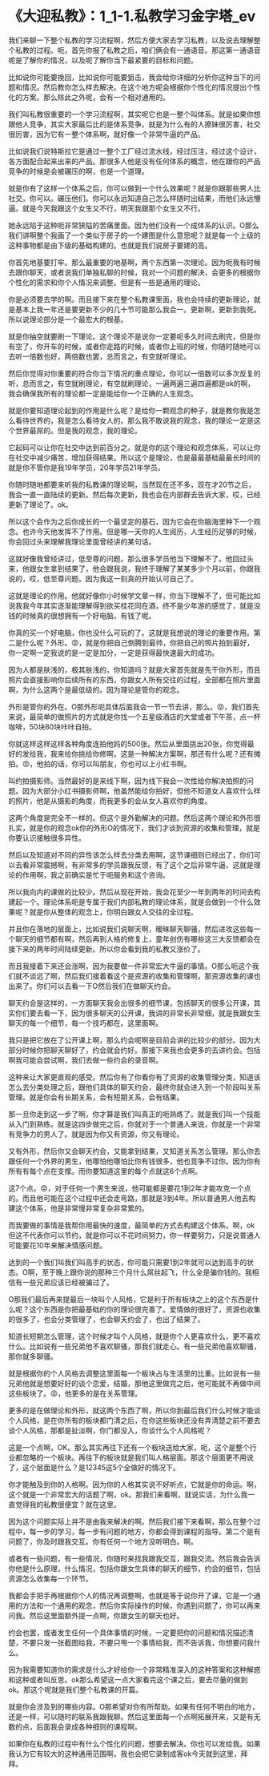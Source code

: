 # 《大迎私教》：1_1-1.私教学习金字塔_ev

我们来聊一下整个私教的学习流程啊，然后方便大家去学习私教，以及说去理解整个私教的过程。呃，首先你报了私教之后，咱们俩会有一通语音。那这第一通语音呢是了解你的情况，以及呢了解你当下最紧要的目标和问题。

比如说你可能要挽回，比如说你可能要狙击，我会给你详细的分析你这种当下的问题和情况。然后教你怎么样去解决。在这个地方呢会根据你个性化的情况提出个性化的方案。那么除此之外呢，会有一个相对通用的。

我们叫私教很重要的一个学习流程啊，其实呢它也是一整个叫体系。就是如果你想跟他人竞争，其实大家最后比的是体系竞争。就是为什么有的人撩妹很厉害，社交很厉害，因为它有一整个体系啊，就好像一个非常牛逼的产品。

比如说我们说特斯拉它是通过一整个工厂经过流水线，经过压注，经过这个设计，各方面配合起来出来的产品。那很多人他是没有任何体系的概念，他在跟你的产品竞争的时候是会被碾压的啊，也是一个道理。

就是你有了这样一个体系之后，你可以做到一个什么效果呢？就是你跟那些男人比社交。你可以。碾压他们。你可以永远知道自己怎么样随时出结果，而他们永远懵逼。就是今天我跟这个女生又不行，明天我跟那个女生又不行。

她永远陷于这种呃非常狭隘的苦痛里面。因为他们没有一个成体系的认识。O那么我们讲啊整个我画了一个类似于房子的一个建图是什么意思呢？就是每一个上级的这种事物都是由下级的基础构建的。也就是我们说房子要建的高。

你首先地基要打牢。那么最重要的地基啊，两个东西第一次理论。因为呃我有时候去跟你聊天，或者说我们单独私聊的时候，我对一个问题的解决，会更多的根据你个性化的需求和你个人情况来调整。但是有一些是通用的理论。

你是必须要去学的啊。而且接下来在整个私教课里面，我也会持续的更新理论，就是基本上我一年还是要更新不少的几十节可能那么我会一。更新啊，更新到我死。所以说理论部分是一个最宏大的根基。

就是你抽空就要刷一下理论。这个理论不是说你一定要呃多久时间去刷完，但是你有空了，你开车的时候，或者你走路的时候，或者你上班的时候，你随时随地可以去听一倍数也好，两倍数也罢，总而言之，有空就听理论。

然后你觉得对你重要的符合你当下情况的重点理论，你可以一倍数可以多次反复的听，总而言之，有空就刷理论，有空就刷理论，一遍两遍三遍四遍都是ok的啊，我会确保我所有的理论都一定是能给你一个正确的人生观念。

就是你要知道理论起到的作用是什么呢？是给你一颗观念的种子，就是教你我是怎么看待世界的，我是怎么看待女人的。那么我不敢说我的观念，我的理论一定是这个世界最屌的。但是我的观念，我的理论。

它起码可以让你在社交中达到前百分之。就是你的这个理论和观念体系，可以让你在社交中减少痛苦，增加获得结果。所以这个是理论，也是最最基础最最长时间的就是你不管你是我19年学员，20年学员21年学员。

你随时随地都要来听我的私教课的理论啊，当然现在还不多，现在才20节之后，我会一直一直陆续的更新。然后每次更新，我也会在内部群去告诉大家，哎，已经更新了理论了。ok。

所以这个会作为之后你成长的一个最坚定的基石，因为它会在你脑海里种下一个观念。也许今天他发挥不了作用。但是哪一天你的人生阅历，人生经历足够的时候，你会回过头来理解我理论里面曾经讲的某句话。

这就好像我曾经讲过，低至尊的问题。那么很多学员他当下理解不了。他回过头来，他跟女生拿到结果了，他会跟我说，我终于理解了某某多少个月以前，你跟我说的，哎，低至尊问题。因为我这一刻真的开始认可自己了。

这就是理论的作用。他就好像你小时候学文章一样，你当下理解不了，但可能比如说我我今年其实逐渐能理解得到欲买桂花同在酒，终不是少年游的感觉了，就是没钱的时候真的很想拥有一个好电脑，有钱了呢。

你真的买一个好电脑，你也没什么可玩的了。这就是我想说的理论的重要作用。第二是什么呢？外形。😡，就是你把自己倒腾到最帅，你把自己的照片拍到最好，你一定啊一定我说的是一定是加分，一定是获得最快速最大的成功。

因为人都是肤浅的，极其肤浅的，你知道吗？就是大家首先就是先干你外形，而且照片会直接影响你后续所有的东西，你跟女人所有交往的过程，全部都在照片里面啊，为什么这两个是最低级的。因为理论是管你的观念。

外形是管你的外在。O那外形呃具体后面我会一节一节去讲，那么。😡，我们首先来说，最简单的做照片的方式就是你找一个五星级酒店的大堂或者下午茶，点一杯咖啡，50块80块咔咔自拍。

你就这样这样这样各种角度连拍他妈的500张。然后从里面挑出20张，你觉得最好的发给我，我来给你挑给你修啊，这是一种解决方案啊，那还有什么呢？还有摊拍。😡，他拍的话，你可以叫朋友，你也可以上小红书啊。

叫约拍摄影师。当然最好的是来线下啊，因为线下我会一次性给你解决拍照的问题。因为大部分小红书摄影师啊，他虽然能给你拍好，但他不知道女人喜欢什么样的照片，他是从摄影的角度，而我更多的会从女人喜欢你的角度。

这两个角度是完全不一样的。但这个是外勤解决的问题。然后这两个理论和外形很扎实，就是你的观念ok你的外形O的情况下，我们才谈到资源的收集和管理，就是你要认识接触很多异性。

然后以及知道对不同的异性该怎么样去分类去用啊，这节课细则已经出了，你们可以去看非常震撼啊，有非常多的学员跟我反馈，有了这个之后非常牛逼，这就是理论的作用啊，我之前确实是忙于呃服务和这个咨询。

所以我向内的课做的比较少。然后从现在开始，我会花至少一年到两年的时间去构建起一个。理论体系呃是专属于我们内部私教的理论体系，就是会做到一个什么效果呢？就是你从整体的观念上，你明白跟女人交往的全过程。

并且你在落地的层面上，比如说我们说聊天啊，暧昧聊天聊骚，然后进攻这些每一个聊天的细节都有啊，然后再到人格的修复上，童年创伤有哪些这三大反馈都会在接下来的两年时间陆续更新。所以你会看到我的私教又涨价了。

而且我接着下来还会涨啊，因为我要做一件非常宏大牛逼的事情。O那么呃这个我们就不谈远了啊，然后我们接着看这个是资源的收集和管理啊，那资源收集的课也出来了。你们可以去看一下O然后我们在做聊天约会。

聊天约会是这样的，一方面聊天我会出很多的细节课，包括聊天的很多公开课，其实你们要去看一下，因为很多聊天的公开课，我讲的非常长非常细，就是我跟女生聊天的每一个细节，每一个技巧都在。这里面啊。

我只是把它放在了公开课上啊，那么约会呢啊是目前会讲的比较少的部分。因为大部分时候你把聊天聊好了，约会就会约好。那接下来我也会更多的去讲约会。包括啊我可能会尝试啊，我们去做一些约会的录音啊。

这种来让大家更直观的感受。然后你有了你看你有了资源的收集管理分类，知道该怎么去分类处理之后，跟他们具体的聊天约会，最终你就会进入到一个阶段叫关系管理。就是你会有长期关系，会有短期关系，会有结果。

那一旦你走到这一步了啊，你才算是我们叫真正的呃熟练了。就是我们叫一个技能从入门到熟练。就是这四步做完之后，你就对于一个普通人来说，你就是一个非常有竞争力的男人了。就是因为你又有资源，你又有理论。

又有外形，然后你又会聊天约会，又能拿到结果，又知道关系怎么管理。那么你去跟任何一个外界的男生，他哪怕他哪怕比你有钱很多，他也竞争不过你。因为你有所有有每个点在支撑。而你要知道这里的每个点就这6个点啊。

这7个点。😡，对于任何一个男生来说，他可能都是要花1到2年才能攻克一个点的。而且他可能在这个过程中还会走弯路，那就是3到4年。所以普通男人他去构建这个体系，他是非常慢非常复杂非常累的。

而我要做的事情是我帮你用最快的速度，最简单的方式去构建这个体系。啊，ok但这不代表你可以节约，就是你可以不花时间努力，你一样要努力，只是说普通人可能要花10年来解决情感问题。

达到的一个我们叫我们叫高手的状态，你可能只需要1到2年就可以达到高手的状态。O啊，至于晚上跟你说的那种三个月什么屌丝起飞，什么全是骗你钱的。我相信有一些兄弟应该已经被骗过了。

O那我们最后再来提最后一块叫个人风格，它是利于所有板块之上的这个东西是什么呢？这个东西是你把最基础的你的理论很完善了。爱情做的很好了，资源也收集的很多了，也会分类管理了，也会聊天约会了，也出了结果了。

知道长短期怎么管理，这个时候才叫个人风格，就是你个人更喜欢什么，更不喜欢什么。比如说有一些兄弟他不喜欢聊骚，那我们就走心。有一些兄弟他喜欢聊骚，那你就多聊骚。

就是根据你的个人风格去调整这里面每一个板块占与生活里的比重。比如说有一些兄弟他就是想要好好的谈个恋爱，结婚，那他这里做完之后，他可能就不再做中间这些板块了。😡，他更多的是在关系管理。

更多的是在做理论和外形，就这两个东西了啊，所以你到最后我们什么时候才能谈个人风格，是在你所有的板块都门清之后，在你这些板块还没有弄清楚之前不要去谈个人风格，那都是扯淡啊，你门都没入，你谈什么个人风格呢？

这是一个点啊，OK。那么其实再往下还有一个板块送给大家，呃，这个是整个行业都忽略的一个板块。再往下的板块就是我们叫人格层面。那这个层面更不用说了，这个层面是什么？是12345这5个全做好的情况下。

你才能触及到你的人格啊。因为你的人格其实说不好听点，它就是你的命运。啊，这个就是一个非常宏大的话题了啊，ok。那我们来看啊，就说实话，为什么我一直觉得我的私教很便宜？就在这里。

因为这个问题实际上并不是由我来解决的啊。然后我们接下来看啊，那么在整个过程中，每一步的学习，每一步有问题的地方，你都会得到课程的指导。第二个是有问题了，你及时跟我交互。你有任何一个地方没听明白。啊。

或者有一些问题，有一些情况，你随时来找我跟我交互，跟我交流。然后我会告诉你他是什么原理，什么情况，包括你跟女生具体的聊天的细节，约会的细节，包括资源怎么收集每一个环节。

我都会手把手再根据你个人的情况再调整啊，也就是等于说你开了课，它是一个通用的方法和一个通用的观念，然后你实际操作的时候，你遇到问题了，你可以再来问我。然后这里面额外提一点啊，你跟女生的聊天也好。

约会也罢，或者发生任何一个具体事情的时候，一定要把你的问题和情况描述清楚，不要只发一张截图给我，不要只甩一个事情给我，而不告诉我，你想要问我什么。

因为我需要知道你的需求是什么才好给你一个非常精准深入的这种答案和这种解惑和这种或者叫反思。ok那么希望这一点大家看完这个课之后，要去尽量的做到ok。那这个呢就是我们整个私教课的开篇。

就是你会涉及到的哪些内容。O那希望对你有所帮助。如果有任何不明白的地方，还是一样，可以随时的联系我跟我聊。然后这里面每一个点啊拓展开来，又是有无数的点，后面我会录成各种细则的课程啊。

如果你在私教的过程中有什么个性化的问题，想要去解决。你也可以发给我。如果我认为它有较大的这种通用范围啊，我也会把它录制成客ok今天就到这里，拜拜。

